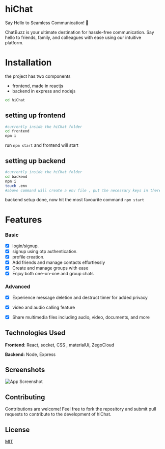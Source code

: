 
# hiChat
 Say Hello to Seamless Communication! 🚀

ChatBuzz is your ultimate destination for hassle-free communication. Say hello to friends, family, and colleagues with ease using our intuitive platform.




# Installation

the project has two components

- frontend, made in reactjs
- backend in express and nodejs


```bash
cd hiChat
```

## setting up frontend

```bash
#currently inside the hiChat folder
cd frontend
npm i
```

run `npm start` and frontend will start

## setting up backend

```bash
#currently inside the hiChat folder
cd backend
npm i
touch .env
#above command will create a env file , put the necessary keys in there
```

backend setup done, now hit the most favourite command `npm start`





    
# Features

### Basic

- [x] login/signup.
- [x] signup using otp authentication.
- [x] profile creation.
- [x] Add friends and manage contacts effortlessly
- [x] Create and manage groups with ease
- [x] Enjoy both one-on-one and group chats

### Advanced
- [x] Experience message deletion and destruct timer for added privacy
- [x] video and audio calling feature
- [x] Share multimedia files including audio, video, documents, and more





## Technologies Used

**Frontend:** React, socket, CSS , materialUi,  ZegoCloud

**Backend:** Node, Express


## Screenshots

![App Screenshot](https://via.placeholder.com/468x300?text=App+Screenshot+Here)





## Contributing


Contributions are welcome! Feel free to fork the repository and submit pull requests to contribute to the development of hiChat.


## License

[MIT](https://choosealicense.com/licenses/mit/)

